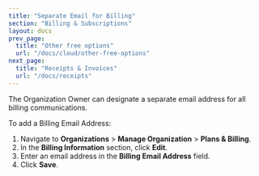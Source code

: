 ```yaml
---
title: "Separate Email for Billing"
section: "Billing & Subscriptions"
layout: docs
prev_page:
  title: "Other free options"
  url: "/docs/cloud/other-free-options"
next_page:
  title: "Receipts & Invoices"
  url: "/docs/receipts"
---
```



The Organization Owner can designate a separate email address for all billing communications.

To add a Billing Email Address:

1.  Navigate to **Organizations** \> **Manage Organization** \> **Plans & Billing**.
2.  In the **Billing Information** section, click **Edit**.
3.  Enter an email address in the **Billing Email Address** field.
4.  Click **Save**.

